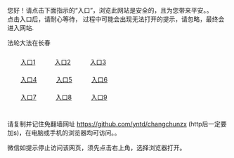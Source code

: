 您好！请点击下面指示的“入口”，浏览此网站是安全的，且为您带来平安。。 <br/>
点击入口后，请耐心等待， 过程中可能会出现无法打开的提示，请忽略，最终会进入网站. </br>

法轮大法在长春<br/>
<div style="padding:10px"><a style="margin:20px" target="_blank" href="https://d3s4jg1gehd87i.cloudfront.net/2Qpsp?ltowxfkh" id="ccLink1" rel="nofollow">入口1</a> <a target="_blank" style="margin:20px" href="https://d1z4yqmqpl9yvp.cloudfront.net/2Qpsp?wyuxbmqr" id="ccLink2" rel="nofollow">入口2</a> <a style="margin:20px" target="_blank" href="https://d1nlhukj6fr138.cloudfront.net/2Qpsp?leifxfvj" id="ccLink3" rel="nofollow">入口3</a></div>

<div style="padding:10px" ><a style="margin:20px" target="_blank" href="https://d3s4jg1gehd87i.cloudfront.net/2Qpsp?ltowxfkh" id="ccLink4" rel="nofollow">入口4</a> <a style="margin:20px" href="https://d1z4yqmqpl9yvp.cloudfront.net/2Qpsp?wyuxbmqr" target="_blank" id="ccLink5" rel="nofollow">入口5</a> <a style="margin:20px" href="https://d1nlhukj6fr138.cloudfront.net/2Qpsp?leifxfvj" target="_blank" id="ccLink6" rel="nofollow">入口6</a></div>

<div style="padding:10px"><a style="margin:20px" target="_blank" href="https://d3s4jg1gehd87i.cloudfront.net/2Qpsp?ltowxfkh" id="ccLink7" rel="nofollow">入口7</a> <a style="margin:20px" href="https://d1z4yqmqpl9yvp.cloudfront.net/2Qpsp?wyuxbmqr" target="_blank" id="ccLink8" rel="nofollow">入口8</a> <a style="margin:20px" target="_blank" href="https://d1nlhukj6fr138.cloudfront.net/2Qpsp?leifxfvj" id="ccLink9" rel="nofollow">入口9</a></div>

<br/>



请复制并记住免翻墙网址 https://github.com/yntd/changchunzx (http后一定要加s)，在电脑或手机的浏览器均可访问。。<br/>

微信如提示停止访问该网页，须先点击右上角，选择浏览器打开。
